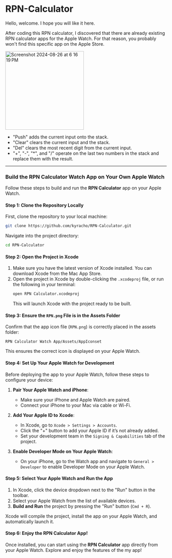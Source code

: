 # RPN-Calculator

Hello, welcome. I hope you will like it here.

After coding this RPN calculator, I discovered that there are already existing RPN calculator apps for the Apple Watch. For that reason, you probably won't find this specific app on the Apple Store. 


<img width="245" alt="Screenshot 2024-08-26 at 6 16 19 PM" src="https://github.com/user-attachments/assets/36d1f15d-f0f8-4cc9-993e-174877eac56a">


- "Push" adds the current input onto the stack.
- "Clear" clears the current input and the stack.
- "Del" clears the most recent digit from the current input.
- "+", "-", "*", and "/" operate on the last two numbers in the stack and replace them with the result. 

___
### Build the RPN Calculator Watch App on Your Own Apple Watch

Follow these steps to build and run the **RPN Calculator** app on your Apple Watch.

#### Step 1: Clone the Repository Locally
First, clone the repository to your local machine:
```bash
git clone https://github.com/kyracho/RPN-Calculator.git
```
Navigate into the project directory:
```bash
cd RPN-Calculator
```

#### Step 2: Open the Project in Xcode
1. Make sure you have the latest version of Xcode installed. You can download Xcode from the Mac App Store.
2. Open the project in Xcode by double-clicking the `.xcodeproj` file, or run the following in your terminal:
   ```bash
   open RPN Calculator.xcodeproj
   ```
   This will launch Xcode with the project ready to be built.

#### Step 3: Ensure the `RPN.png` File is in the Assets Folder
Confirm that the app icon file (`RPN.png`) is correctly placed in the assets folder:
```
RPN Calculator Watch App/Assets/AppIconset
```
This ensures the correct icon is displayed on your Apple Watch.

#### Step 4: Set Up Your Apple Watch for Development
Before deploying the app to your Apple Watch, follow these steps to configure your device:

1. **Pair Your Apple Watch and iPhone**:
   - Make sure your iPhone and Apple Watch are paired.
   - Connect your iPhone to your Mac via cable or Wi-Fi.

2. **Add Your Apple ID to Xcode**:
   - In Xcode, go to `Xcode > Settings > Accounts`.
   - Click the "+" button to add your Apple ID if it’s not already added.
   - Set your development team in the `Signing & Capabilities` tab of the project.

3. **Enable Developer Mode on Your Apple Watch**:
   - On your iPhone, go to the Watch app and navigate to `General > Developer` to enable Developer Mode on your Apple Watch.

#### Step 5: Select Your Apple Watch and Run the App
1. In Xcode, click the device dropdown next to the "Run" button in the toolbar.
2. Select your Apple Watch from the list of available devices.
3. **Build and Run** the project by pressing the "Run" button (`Cmd + R`).

Xcode will compile the project, install the app on your Apple Watch, and automatically launch it.

#### Step 6: Enjoy the RPN Calculator App!
Once installed, you can start using the **RPN Calculator** app directly from your Apple Watch. Explore and enjoy the features of the my app!
